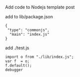 Add code to Nodejs template post

add to lib/package.json
```
{
 "type": "commonjs",
  "main": "index.js"
}
```
add ./test.js
```
import o from "./lib/index.js";
var f  = o;
f.default();
debugger
```
